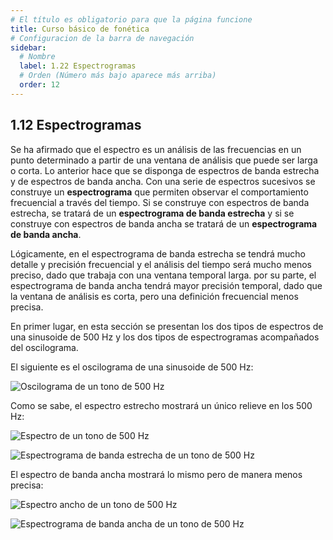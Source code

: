 ```yaml
---
# El título es obligatorio para que la página funcione
title: Curso básico de fonética
# Configuracion de la barra de navegación
sidebar:
  # Nombre
  label: 1.22 Espectrogramas
  # Orden (Número más bajo aparece más arriba)
  order: 12
---
```

## 1.12 Espectrogramas

Se ha afirmado que el espectro es un análisis de las frecuencias en un punto determinado a partir de una ventana de análisis que puede ser larga o corta. Lo anterior hace que se disponga de espectros de banda estrecha y de espectros de banda ancha.
Con una serie de espectros sucesivos se construye un **espectrograma** que permiten observar el comportamiento frecuencial a través del tiempo. Si se construye con espectros de banda estrecha, se tratará de un **espectrograma de banda estrecha** y si se construye con espectros de banda ancha se tratará de un **espectrograma de banda ancha**.

Lógicamente, en el espectrograma de banda estrecha se tendrá mucho detalle y precisión frecuencial y el análisis del tiempo será mucho menos preciso, dado que trabaja con una ventana temporal larga. por su parte, el espectrograma de banda ancha tendrá mayor precisión temporal, dado que la ventana de análisis es corta, pero una definición frecuencial menos precisa.

En primer lugar, en esta sección se presentan los dos tipos de espectros de una sinusoide de 500 Hz y los dos tipos de espectrogramas acompañados del oscilograma.

El siguiente es el oscilograma de una sinusoide de 500 Hz:

![Oscilograma de un tono de 500 Hz](/imagenes/tono500.png)

Como se sabe, el espectro estrecho mostrará un único relieve en los 500 Hz:

![Espectro de un tono de 500 Hz](/imagenes/espectro_estrecho_tono500.png)

![Espectrograma de banda estrecha de un tono de 500 Hz](/imagenes/espectrograma_estrecho_tono500.png)

El espectro de banda ancha mostrará lo mismo pero de manera menos precisa:

![Espectro ancho de un tono de 500 Hz](/imagenes/espectro_ancho_tono500.png)

![Espectrograma de banda ancha de un tono de 500 Hz](/imagenes/espectrograma_ancho_tono500.png)

